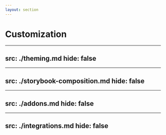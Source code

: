 ```yaml
---
layout: section
---
```


# Customization

---
src: ./theming.md
hide: false
---

---
src: ./storybook-composition.md
hide: false
---

---
src: ./addons.md
hide: false
---

---
src: ./integrations.md
hide: false
---
